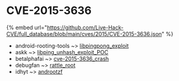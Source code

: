 # CVE-2015-3636
{% embed url="https://github.com/Live-Hack-CVE/full_database/blob/main/cves/2015/CVE-2015-3636.json" %}

* android-rooting-tools ~> [libpingpong_exploit](https://www.alice-snow.ru/2015/database/cve-2015-3636/libpingpong_exploit-android-rooting-tools)
* askk ~> [libping_unhash_exploit_POC](https://www.alice-snow.ru/2015/database/cve-2015-3636/libping_unhash_exploit_poc-askk)
* betalphafai ~> [cve-2015-3636_crash](https://www.alice-snow.ru/2015/database/cve-2015-3636/cve-2015-3636_crash-betalphafai)
* debugfan ~> [rattle_root](https://www.alice-snow.ru/2015/database/cve-2015-3636/rattle_root-debugfan)
* idhyt ~> [androotzf](https://www.alice-snow.ru/2015/database/cve-2015-3636/androotzf-idhyt)